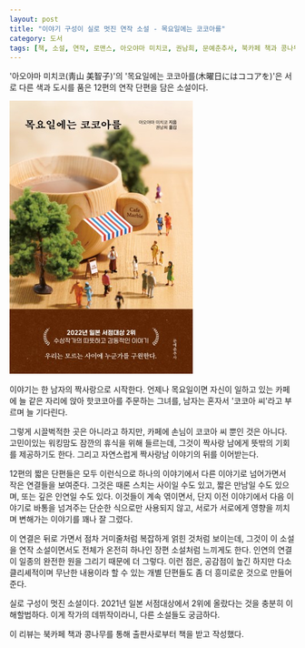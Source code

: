 ```yaml
---
layout: post
title: "이야기 구성이 실로 멋진 연작 소설 - 목요일에는 코코아를"
category: 도서
tags: [책, 소설, 연작, 로맨스, 아오야마 미치코, 권남희, 문예춘추사, 북카페 책과 콩나무, 서평]
---
```


'아오야마 미치코(靑山 美智子)'의
'목요일에는 코코아를(木曜日にはココアを)'은
서로 다른 색과 도시를 품은 12편의 연작 단편을 담은 소설이다.

![표지](/images/mokuyoubi-niwa-cocoa-wo-book-h480.jpg)

이야기는 한 남자의 짝사랑으로 시작한다.
언제나 목요일이면 자신이 일하고 있는 카페에 늘 같은 자리에 앉아 핫코코아를 주문하는 그녀를,
남자는 혼자서 '코코아 씨'라고 부르며 늘 기다린다.

그렇게 시끌벅적한 곳은 아니라고 하지만, 카페에 손님이 코코아 씨 뿐인 것은 아니다.
고민이있는 워킹맘도 잠깐의 휴식을 위해 들르는데,
그것이 짝사랑 남에게 뜻밖의 기회를 제공하기도 한다.
그리고 자연스럽게 짝사랑남 이야기의 뒤를 이어받는다.

12편의 짧은 단편들은 모두 이런식으로 하나의 이야기에서 다른 이야기로 넘어가면서 작은 연결들을 보여준다.
그것은 때론 스치는 사이일 수도 있고,
짧은 만남일 수도 있으며,
또는 깊은 인연일 수도 있다.
이것들이 계속 엮이면서, 단지 이전 이야기에서 다음 이야기로 바통을 넘겨주는 단순한 식으로만 사용되지 않고,
서로가 서로에게 영향을 끼치며 변해가는 이야기를 꽤나 잘 그렸다.

이 연결은 뒤로 가면서 점차 거미줄처럼 복잡하게 얽힌 것처럼 보이는데,
그것이 이 소설을 연작 소설이면서도 전체가 온전히 하나인 장편 소설처럼 느끼게도 한다.
인연의 연결이 일종의 완전한 원을 그리기 때문에 더 그렇다.
이런 점은, 공감점이 높긴 하지만 다소 클리셰적이며 무난한 내용이라 할 수 있는 개별 단편들도 좀 더 흥미로운 것으로 만들어준다.

실로 구성이 멋진 소설이다.
2021년 일본 서점대상에서 2위에 올랐다는 것을 충분히 이해할법하다.
이게 작가의 데뷔작이라니, 다른 소설들도 궁금하다.



<div class="im im-info">
이 리뷰는 북카페 책과 콩나무를 통해 출판사로부터 책을 받고 작성했다.
</div>
